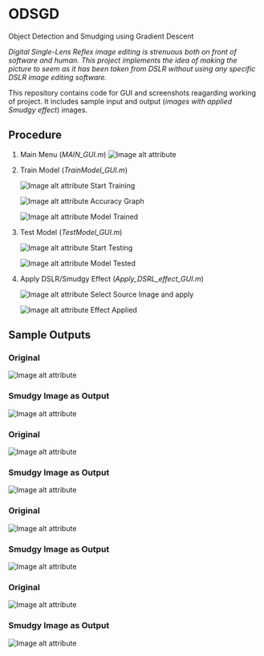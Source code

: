 ﻿# ODSGD

Object Detection and Smudging using Gradient Descent

*Digital Single-Lens Reflex image editing is strenuous both on front of software and human. This project implements the idea of making the picture to seem as it has been taken from DSLR without using any specific DSLR image editing software.*

This repository contains code for GUI and screenshots reagarding working of project.
It includes sample input and output (*images with applied Smudgy effect*) images.

## Procedure 

1. Main Menu (*MAIN_GUI.m*)
   ![Image alt attribute](https://github.com/jass-singh/ODSGD/blob/master/Screen%20Shots/Menu.jpg)


2. Train Model (*TrainModel_GUI.m*)

   ![Image alt attribute](https://github.com/jass-singh/ODSGD/blob/master/Screen%20Shots/Train1.png)
   Start Training  

   ![Image alt attribute](https://github.com/jass-singh/ODSGD/blob/master/Screen%20Shots/Train2.jpg)
   Accuracy Graph

   ![Image alt attribute](https://github.com/jass-singh/ODSGD/blob/master/Screen%20Shots/Train3.jpg)
   Model Trained


3. Test Model (*TestModel_GUI.m*)

   ![Image alt attribute](https://github.com/jass-singh/ODSGD/blob/master/Screen%20Shots/Test1.png)
   Start Testing

   ![Image alt attribute](https://github.com/jass-singh/ODSGD/blob/master/Screen%20Shots/Test2.jpg)
   Model Tested

4. Apply DSLR/Smudgy Effect (*Apply_DSRL_effect_GUI.m*)

   ![Image alt attribute](https://github.com/jass-singh/ODSGD/blob/master/Screen%20Shots/Apply1.png)
   Select Source Image and apply

   ![Image alt attribute](https://github.com/jass-singh/ODSGD/blob/master/Screen%20Shots/Apply2.jpg)
   Effect Applied 


## Sample Outputs

### Original 

   ![Image alt attribute](https://github.com/jass-singh/ODSGD/blob/master/Screen%20Shots/1%Ori.JPG)

### Smudgy Image as Output

   ![Image alt attribute](https://github.com/jass-singh/ODSGD/blob/master/Screen%20Shots/1%Smu.png)

### Original 

   ![Image alt attribute](https://github.com/jass-singh/ODSGD/blob/master/Screen%20Shots/2%Ori.jpg)

### Smudgy Image as Output

   ![Image alt attribute](https://github.com/jass-singh/ODSGD/blob/master/Screen%20Shots/2%Smu.jpg)

### Original 

   ![Image alt attribute](https://github.com/jass-singh/ODSGD/blob/master/Screen%20Shots/3%Ori.jpg)

### Smudgy Image as Output

   ![Image alt attribute](https://github.com/jass-singh/ODSGD/blob/master/Screen%20Shots/3%Smu.png)

### Original 

   ![Image alt attribute](https://github.com/jass-singh/ODSGD/blob/master/Screen%20Shots/4%Ori.jpg)

### Smudgy Image as Output

   ![Image alt attribute](https://github.com/jass-singh/ODSGD/blob/master/Screen%20Shots/4%Smu.png)














